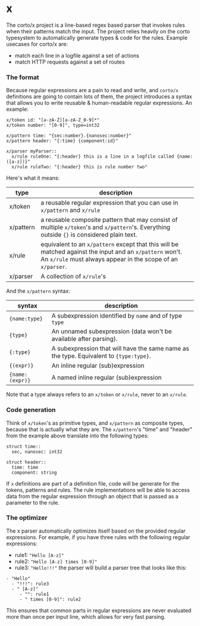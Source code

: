 # x
The corto/x project is a line-based regex based parser that invokes rules when their patterns match the input. The project relies heavily on the corto typesystem to automatically generate types & code for the rules. Example usecases for corto/x are:
- match each line in a logfile against a set of actions
- match HTTP requests against a set of routes

### The format
Because regular expressions are a pain to read and write, and `corto/x` definitions are going to contain lots of them, the project introduces a syntax that allows you to write reusable & human-readable regular expressions. An example:
```
x/token id: "[a-zA-Z][a-zA-Z_0-9]*"
x/token number: "[0-9]", type=int32

x/pattern time: "{sec:number}.{nanosec:number}"
x/pattern header: "{:time} {component:id}"

x/parser myParser::
  x/rule ruleOne: "{:header} this is a line in a logfile called {name:([a-z])}"
  x/rule ruleTwo: "{:header} this is rule number two"
```
Here's what it means:

type | description
------|------------
x/token | a reusable regular expression that you can use in `x/pattern` and `x/rule`
x/pattern | a reusable composite pattern that may consist of multiple `x/token`'s and `x/pattern`'s. Everything outside `{}` is considered plain text.
x/rule | equivalent to an `x/pattern` except that this will be matched against the input and an `x/pattern` won't. An `x/rule` must always appear in the scope of an `x/parser`.
x/parser | A collection of `x/rule`'s

And the `x/pattern` syntax:

syntax | description
-------|------------
`{name:type}` | A subexpression identified by `name` and of type `type`
`{type}` | An unnamed subexpression (data won't be available after parsing).
`{:type}` | A subexpression that will have the same name as the type. Equivalent to `{type:type}`.
`{(expr)}` | An inline regular (sub)expression
`{name:(expr)}` | A named inline regular (sub)expression

Note that a type always refers to an `x/token` or `x/rule`, never to an `x/rule`.

### Code generation
Think of `x/token`'s as primitive types, and `x/pattern` as composite types, because that is actually what they are. The `x/pattern`'s "time" and "header" from the example above translate into the following types:
```
struct time::
  sec, nanosec: int32
 
struct header::
  time: time
  component: string
```

If `x` definitions are part of a definition file, code will be generate for the tokens, patterns and rules. The rule implementations will be able to access data from the regular expression through an object that is passed as a parameter to the rule.

### The optimizer
The x parser automatically optimizes itself based on the provided regular expressions. For example, if you have three rules with the following regular expressions:
- rule1: `"Hello [A-z]"`
- rule2: `"Hello [A-z] times [0-9]"`
- rule3: `"Hello!!!"`
the parser will build a parser tree that looks like this:
```
- "Hello"
  - "!!!": rule3
  - " [A-z]"
     - "": rule1
     - " times [0-9]": rule2
```
This ensures that common parts in regular expressions are never evaluated more than once per input line, which allows for very fast parsing.


